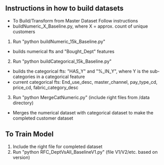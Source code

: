## Instructions in how to build datasets
- To Build/Transform from Master Dataset Follow instructions
- buildNumeric_X_Baseline.py, where X = approx. count of unique customers
1. Run "python buildNumeric_15k_Baseline.py"
  - builds numerical fts and "Bought_Dept" features
2. Run "python buildCategorical_15k_Baseline.py" 
  - builds the categorical fts: "HAS_Y" and "%\_IN_Y", where Y is the sub-categories in a categorical feature
  - current categorical fts: End_use_desc, master_channel, pay_type_cd, price_cd, fabric_category_desc
3. Run "python MergeCatNumeric.py" (include right files from /data directory)
 - Merges the numerical dataset with categorical dataset to make the completed customer dataset
 
## To Train Model
1. Include the right file for completed dataset
2. Run "python RFC_DeptVsAll_BaselineV1.py" (file V1/V2/etc. based on version)


